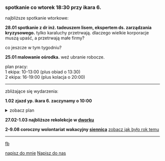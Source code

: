 ### spotkanie co wtorek 18:30 przy ikara 6.

najbliższe spotkanie wtorkowe:

**28.01 spotkanie z dr inż. tadeuszem lisem, ekspertem ds. zarządzania kryzysowego.**
tylko karaluchy przetrwają. dlaczego wielkie korporacje muszą upaść, a przetrwają małe firmy?

co jeszcze w tym tygodniu?

**25.01 malowanie ośrodka.** weź ubranie robocze.

plan pracy: <br>
1 ekipa: 10-13:00 (plus obiad o 13:30)<br>
2 ekipa: 16-19:00 (plus kolacja o 20:00)<br>

------

zbliżające się wydarzenia:

**1.02 zjazd yp. ikara 6. zaczynamy o 10:00** <br>
<details>
  <summary>zobacz plan</summary>
  
  ## yp saturday - plan
  
**10:00** rozważanie (30 min.)
  
**10:30** msza św. (45 min.)

**11:30** św. josemaría escrivá - skarb kościoła. praca z
multimedialną wersją najnowszej biografii świętego codzienności. (45 min.)

**12:15** przerwa kawowa. (30 min.)

**12:45** natura krzyczy o Bogu. wykład w ramach serii “bóg w
czasach postprawdy”. (45 min.)

**14:00** obiad. (30 min.)

**14:30** siennica 2020 - jak mogę pomóc zdolnej młodzieży? -
prezentacja naszego projektu wolontariackiego. omówienie kalendarza
wyjazdów i formacji na najbliższe pół roku. prezentacja nowego
narzędzia do komunikacji. (45 min.)

zakończenie błogosławieństwem
</details>

**27.02-1.03 najbliższe rekolekcje w [dworku](https://goo.gl/maps/iMpisaQaSDbGV1T49)**

**2-9.08 coroczny wolontariat wakacyjny [siennica](https://goo.gl/maps/oir1wwNkufv1N8h68)**
[zobacz jak było rok temu](https://youtu.be/uP36kN5RhqY)

------
[fb](https://www.facebook.com/%C5%9Awi%C4%99to%C5%9B%C4%87-w-wielkim-mie%C5%9Bcie-100984374613925/?modal=admin_todo_tour)

<a href="mailto:marcin.jagielowicz@gmail.com">napisz do mnie</a>
[Napisz do nas](marcin.jagielowicz@gmail.com) 
